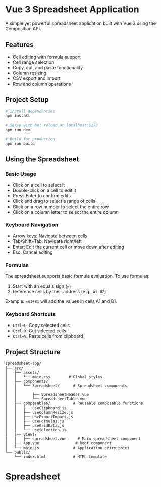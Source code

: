 # Vue 3 Spreadsheet Application

A simple yet powerful spreadsheet application built with Vue 3 using the Composition API.

## Features

- Cell editing with formula support
- Cell range selection
- Copy, cut, and paste functionality
- Column resizing
- CSV export and import
- Row and column operations

## Project Setup

```bash
# Install dependencies
npm install

# Serve with hot reload at localhost:5173
npm run dev

# Build for production
npm run build
```

## Using the Spreadsheet

### Basic Usage

- Click on a cell to select it
- Double-click on a cell to edit it
- Press Enter to confirm edits
- Click and drag to select a range of cells
- Click on a row number to select the entire row
- Click on a column letter to select the entire column

### Keyboard Navigation

- Arrow keys: Navigate between cells
- Tab/Shift+Tab: Navigate right/left
- Enter: Edit the current cell or move down after editing
- Esc: Cancel editing

### Formulas

The spreadsheet supports basic formula evaluation. To use formulas:

1. Start with an equals sign (`=`)
2. Reference cells by their address (e.g., `A1`, `B2`)

Example: `=A1+B1` will add the values in cells A1 and B1.

### Keyboard Shortcuts

- `Ctrl+C`: Copy selected cells
- `Ctrl+X`: Cut selected cells
- `Ctrl+V`: Paste cells from clipboard

## Project Structure

```
spreadsheet-app/
├── src/
│   ├── assets/
│   │   └── main.css        # Global styles
│   ├── components/
│   │   └── Spreadsheet/      # Spreadsheet components
│   │
│   │       ├── SpreadsheetHeader.vue
│   │       └── SpreadsheetTable.vue
│   ├── composables/          # Reusable composable functions
│   │   ├── useClipboard.js
│   │   ├── useColumnResize.js
│   │   ├── useExportImport.js
│   │   ├── useFormulas.js
│   │   ├── useGridData.js
│   │   └── useSelection.js
|   |── views/
|   |   ├── spreadsheet.vue     # Main spreadsheet component
│   ├── App.vue                # Root component
│   └── main.js               # Application entry point
└── public/
    └── index.html            # HTML template
```

# Spreadsheet
